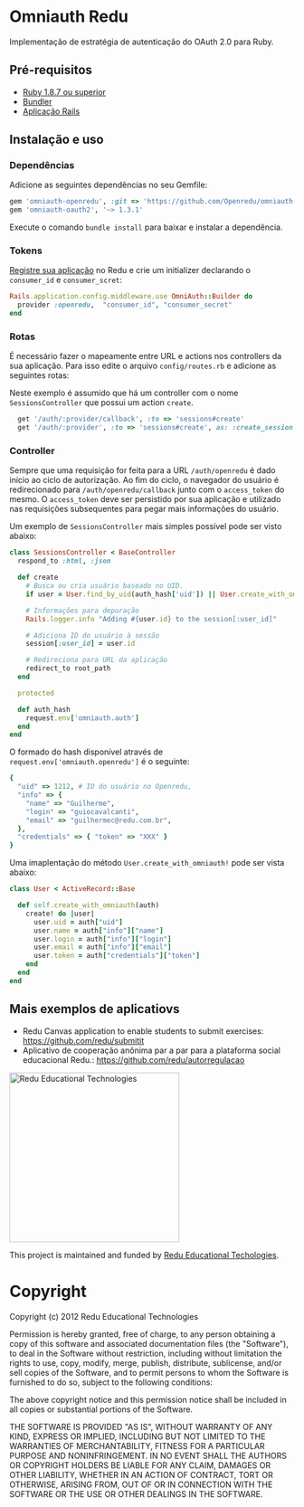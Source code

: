 # Omniauth Redu

Implementação de estratégia de autenticação do OAuth 2.0 para Ruby.

## Pré-requisitos

- [Ruby 1.8.7 ou superior](http://rvm.io/)
- [Bundler](http://gembundler.com/)
- [Aplicação Rails](http://guides.rubyonrails.org/)

## Instalação e uso

### Dependências

Adicione as seguintes dependências no seu Gemfile:

```ruby
gem 'omniauth-openredu', :git => 'https://github.com/Openredu/omniauth-openredu.git'
gem 'omniauth-oauth2', '~> 1.3.1' 
```

Execute o comando ``bundle install`` para baixar e instalar a dependência.

### Tokens

[Registre sua aplicação](https://openredu.ufpe.br/aplicativos/criar) no Redu e crie um initializer declarando o ``consumer_id`` e ``consumer_scret``:

```ruby
Rails.application.config.middleware.use OmniAuth::Builder do
  provider :openredu,  "consumer_id", "consumer_secret"
end
```

### Rotas

É necessário fazer o mapeamente entre URL e actions nos controllers da sua aplicação. Para isso edite o arquivo ``config/routes.rb`` e adicione as seguintes rotas:

Neste exemplo é assumido que há um controller com o nome ``SessionsController`` que possui um action ``create``.

```ruby
  get '/auth/:provider/callback', :to => 'sessions#create'
  get '/auth/:provider', :to => 'sessions#create', as: :create_session
```

### Controller

Sempre que uma requisição for feita para a URL ``/auth/openredu`` é dado início ao ciclo de autorização. Ao fim do ciclo, o navegador do usuário é redirecionado para ``/auth/openredu/callback`` junto com o ``access_token`` do mesmo. O ``access_token`` deve ser persistido por sua aplicação e utilizado nas requisições subsequentes para pegar mais informações do usuário.

Um exemplo de ``SessionsController`` mais simples possível pode ser visto abaixo:

```ruby
class SessionsController < BaseController
  respond_to :html, :json

  def create
    # Busca ou cria usuário baseado no UID.
    if user = User.find_by_uid(auth_hash['uid']) || User.create_with_omniauth(auth_hash)

    # Informações para depuração
    Rails.logger.info "Adding #{user.id} to the session[:user_id]"

    # Adiciona ID do usuário à sessão
    session[:user_id] = user.id

    # Redireciona para URL da aplicação
    redirect_to root_path
  end

  protected

  def auth_hash
    request.env['omniauth.auth']
  end
end
```

O formado do hash disponível através de ``request.env['omniauth.openredu']`` é o seguinte:

```ruby
{
  "uid" => 1212, # ID do usuário no Openredu,
  "info" => {
    "name" => "Guilherme",
    "login" => "guiocavalcanti",
    "email" => "guilhermec@redu.com.br",
  },
  "credentials" => { "token" => "XXX" }
}
```

Uma imaplentação do método ``User.create_with_omniauth!`` pode ser vista abaixo:

```ruby
class User < ActiveRecord::Base

  def self.create_with_omniauth(auth)
    create! do |user|
      user.uid = auth["uid"]
      user.name = auth["info"]["name"]
      user.login = auth["info"]["login"]
      user.email = auth["info"]["email"]
      user.token = auth["credentials"]["token"]
    end
  end
end
```

## Mais exemplos de aplicatiovs

- Redu Canvas application to enable students to submit exercises: https://github.com/redu/submitit
- Aplicativo de cooperação anônima par a par para a plataforma social educacional Redu.: https://github.com/redu/autorregulacao

<img src="https://github.com/downloads/redu/redupy/redutech-marca.png" alt="Redu Educational Technologies" width="300">

This project is maintained and funded by [Redu Educational Techologies](http://tech.redu.com.br).

# Copyright

Copyright (c) 2012 Redu Educational Technologies

Permission is hereby granted, free of charge, to any person obtaining a copy of this software and associated documentation files (the "Software"), to deal in the Software without restriction, including without limitation the rights to use, copy, modify, merge, publish, distribute, sublicense, and/or sell copies of the Software, and to permit persons to whom the Software is furnished to do so, subject to the following conditions:

The above copyright notice and this permission notice shall be included in all copies or substantial portions of the Software.

THE SOFTWARE IS PROVIDED "AS IS", WITHOUT WARRANTY OF ANY KIND, EXPRESS OR IMPLIED, INCLUDING BUT NOT LIMITED TO THE WARRANTIES OF MERCHANTABILITY, FITNESS FOR A PARTICULAR PURPOSE AND NONINFRINGEMENT. IN NO EVENT SHALL THE AUTHORS OR COPYRIGHT HOLDERS BE LIABLE FOR ANY CLAIM, DAMAGES OR OTHER LIABILITY, WHETHER IN AN ACTION OF CONTRACT, TORT OR OTHERWISE, ARISING FROM, OUT OF OR IN CONNECTION WITH THE SOFTWARE OR THE USE OR OTHER DEALINGS IN THE SOFTWARE.



